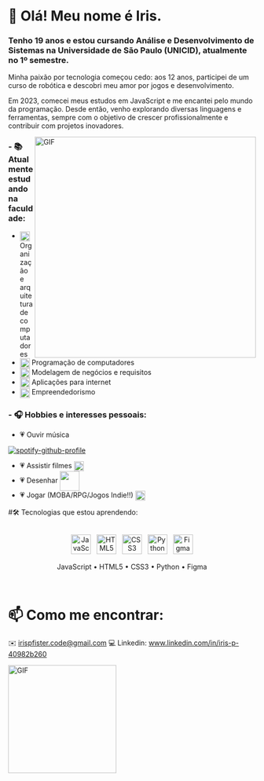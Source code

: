 # 👋 Olá! Meu nome é Iris.
### Tenho 19 anos e estou cursando Análise e Desenvolvimento de Sistemas na Universidade de São Paulo (UNICID), atualmente no 1º semestre.
Minha paixão por tecnologia começou cedo: aos 12 anos, participei de um curso de robótica e descobri meu amor por jogos e desenvolvimento.

Em 2023, comecei meus estudos em JavaScript e me encantei pelo mundo da programação. Desde então, venho explorando diversas linguagens e ferramentas, sempre com o objetivo de crescer profissionalmente e contribuir com projetos inovadores.


<img hight="400" width="450" alt="GIF" align="right" src="https://media.giphy.com/media/1tDAzdBoIl5GwAsgpd/giphy.gif?cid=ecf05e47onbp6dle4igy6yg97gj3tvyt367e4yembmplzilu&ep=v1_stickers_search&rid=giphy.gif&ct=s">

### - 📚 Atualmente estudando na faculdade:
- <img hight="10" width="20" align="center" src="https://media.giphy.com/media/UhODKA04OkFYZTwich/giphy.gif?cid=ecf05e47m39bppj3avmbf982g0hvv0owserd30gummp32ojw&ep=v1_stickers_search&rid=giphy.gif&ct=s"> Organização e arquitetura de computadores
- <img hight="10" width="20" align="center" src="https://media.giphy.com/media/UhODKA04OkFYZTwich/giphy.gif?cid=ecf05e47m39bppj3avmbf982g0hvv0owserd30gummp32ojw&ep=v1_stickers_search&rid=giphy.gif&ct=s"> Programação de computadores
- <img hight="10" width="20" align="center" src="https://media.giphy.com/media/UhODKA04OkFYZTwich/giphy.gif?cid=ecf05e47m39bppj3avmbf982g0hvv0owserd30gummp32ojw&ep=v1_stickers_search&rid=giphy.gif&ct=s"> Modelagem de negócios e requisitos
- <img hight="10" width="20" align="center" src="https://media.giphy.com/media/UhODKA04OkFYZTwich/giphy.gif?cid=ecf05e47m39bppj3avmbf982g0hvv0owserd30gummp32ojw&ep=v1_stickers_search&rid=giphy.gif&ct=s"> Aplicações para internet
- <img hight="10" width="20" align="center" src="https://media.giphy.com/media/UhODKA04OkFYZTwich/giphy.gif?cid=ecf05e47m39bppj3avmbf982g0hvv0owserd30gummp32ojw&ep=v1_stickers_search&rid=giphy.gif&ct=s"> Empreendedorismo

### - 🎧 Hobbies e interesses pessoais:
- 💗 Ouvir música

[![spotify-github-profile](https://spotify-github-profile.kittinanx.com/api/view?uid=225aocm5uin6oztatlyqmvtuq&cover_image=true&theme=novatorem&show_offline=false&background_color=121212&interchange=true&bar_color=53b14f&bar_color_cover=false)](https://spotify-github-profile.kittinanx.com/api/view?uid=225aocm5uin6oztatlyqmvtuq&redirect=true)
- 💗 Assistir filmes <img hight="10" width="20" align="center" src="https://media.giphy.com/media/v1.Y2lkPTc5MGI3NjExazF1c2syb2JveXAwMXR3ZWMxNmFkc2FpNTJud2tnM2o3MGxrODBlMSZlcD12MV9zdGlja2Vyc19zZWFyY2gmY3Q9cw/LXCUixDV3o95m/giphy.gif">
- 💗 Desenhar <img hight="30" width="40" align="center" src="https://media.tenor.com/dh1W3uHt_zsAAAAi/emoji-smiley.gif">
- 💗 Jogar (MOBA/RPG/Jogos Indie!!) <img hight="10" width="20" align="center" src="https://media.giphy.com/media/v1.Y2lkPTc5MGI3NjExcW14M3k5eHFtMGNodGxlYWM1ZTdjMXhxcG85Y2xqaWc4cmtzbG5iNCZlcD12MV9zdGlja2Vyc19zZWFyY2gmY3Q9cw/vSdjNjzOPW2wOEUYN4/giphy.gif">


#🛠️ Tecnologias que estou aprendendo:

</br>

<div align="center"> <img src="https://cdn.jsdelivr.net/gh/devicons/devicon/icons/javascript/javascript-original.svg" width="40" title="JavaScript"/> &nbsp; <img src="https://cdn.jsdelivr.net/gh/devicons/devicon/icons/html5/html5-original.svg" width="40" title="HTML5"/> &nbsp; <img src="https://cdn.jsdelivr.net/gh/devicons/devicon/icons/css3/css3-original.svg" width="40" title="CSS3"/> &nbsp; <img src="https://cdn.jsdelivr.net/gh/devicons/devicon/icons/python/python-original.svg" width="40" title="Python"/> &nbsp; <img src="https://cdn.jsdelivr.net/gh/devicons/devicon/icons/figma/figma-original.svg" width="40" title="Figma"/> </div> <p align="center"> JavaScript • HTML5 • CSS3  • Python • Figma </p>

</br>

# 📫 Como me encontrar:

✉️ irispfister.code@gmail.com
💻 Linkedin: www.linkedin.com/in/iris-p-40982b260


<img hight="150" width="220" alt="GIF" align="left" src="https://media.giphy.com/media/v1.Y2lkPTc5MGI3NjExZ2djb29pZTd4cXJ1ODI4czJnZGdmeDl1b2Rzc2l4b290OTN3ejdpMSZlcD12MV9zdGlja2Vyc19zZWFyY2gmY3Q9cw/drqmAm0kLnqPVzFB2p/giphy.gif">

